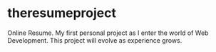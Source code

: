 # theresumeproject
Online Resume. My first personal project as I enter the world of Web Development. This project will evolve as experience grows.
